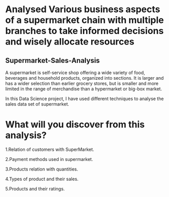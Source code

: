 
# Analysed Various business aspects of a supermarket chain with multiple branches to take informed decisions and wisely allocate resources


## Supermarket-Sales-Analysis

A supermarket is self-service shop offering a wide variety of food, beverages and household products, organized into sections. It is larger and has a wider selection than earlier grocery stores, but is smaller and more limited in the range of merchandise than a hypermarket or big-box market.

In this Data Science project, I have used different techniques to analyse the sales data set of supermarket.

# What will you discover from this analysis?

1.Relation of customers with SuperMarket.

2.Payment methods used in supermarket.

3.Products relation with quantities.

4.Types of product and their sales.

5.Products and their ratings.
